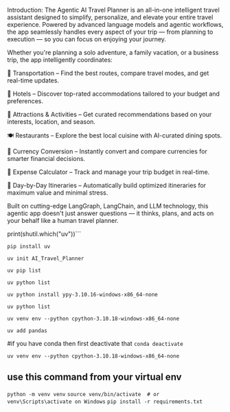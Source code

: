
Introduction: The Agentic AI Travel Planner is an all-in-one intelligent travel assistant designed to simplify, personalize, and elevate your entire travel experience. Powered by advanced language models and agentic workflows, the app seamlessly handles every aspect of your trip — from planning to execution — so you can focus on enjoying your journey.

Whether you're planning a solo adventure, a family vacation, or a business trip, the app intelligently coordinates:

🚗 Transportation – Find the best routes, compare travel modes, and get real-time updates.

🏨 Hotels – Discover top-rated accommodations tailored to your budget and preferences.

📍 Attractions & Activities – Get curated recommendations based on your interests, location, and season.

🍽️ Restaurants – Explore the best local cuisine with AI-curated dining spots.

💱 Currency Conversion – Instantly convert and compare currencies for smarter financial decisions.

🧾 Expense Calculator – Track and manage your trip budget in real-time.

📆 Day-by-Day Itineraries – Automatically build optimized itineraries for maximum value and minimal stress.

Built on cutting-edge LangGraph, LangChain, and LLM technology, this agentic app doesn't just answer questions — it thinks, plans, and acts on your behalf like a human travel planner.

print(shutil.which("uv"))```

```pip install uv```

```uv init AI_Travel_Planner```

```uv pip list```

```uv python list```

```uv python install ypy-3.10.16-windows-x86_64-none```

```uv python list```

```uv venv env --python cpython-3.10.18-windows-x86_64-none```

```uv add pandas```

#if you have conda then first deactivate that
```conda deactivate```

```uv venv env --python cpython-3.10.18-windows-x86_64-none```

## use this command from your virtual env


```python -m venv venv```
```source venv/bin/activate  # or venv\Scripts\activate on Windows```
```pip install -r requirements.txt```
